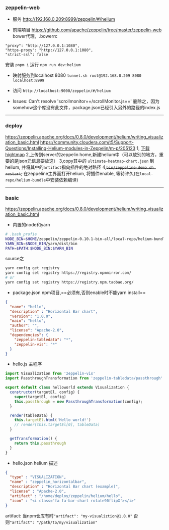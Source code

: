 
### zeppelin-web
- 服务
http://192.168.0.209:8999/zeppelin/#/helium

- 前端项目
https://github.com/apache/zeppelin/tree/master/zeppelin-web
bower代理，.bowerrc
```
"proxy": "http://127.0.0.1:1080",
"https-proxy": "http://127.0.0.1:1080",
"strict-ssl": false
```
安装
`pnpm i`
运行
`npm run dev:helium`

- 映射服务到localhost 8080
`tunnel.sh root@192.168.0.209 8080 localhost:8999`

- 访问
`http://localhost:9000/zeppelin/#/helium`


- Issues:
Can't resolve 'scrollmonitor==/scrollMonitor.js=='
删除之，因为somehow这个库没有此文件，package.json已经引入另外的路径的index.js

--- 
### deploy
https://zeppelin.apache.org/docs/0.8.0/development/helium/writing_visualization_basic.html
https://community.cloudera.com/t5/Support-Questions/Installing-Helium-modules-in-Zeppelin/m-p/205123
1, [下载hightmap](https://github.com/ZEPL/zeppelin-ultimate-heatmap-chart/tree/master)
2,上传到server的zeppelin home,新建helium中（可以放别的地方，重要的是json元信息要放这）
3,copy其中的 `ultimate-heatmap-chart.json` 到helium, 并将其中的`artifact`指向插件的绝对路径
4,~~`bin/zeppeline-demo.sh restart`,~~ 在zeppeline主界面打开helium, 将插件enable, 等待许久(在`local-repo/helium-bundle`中安装依赖编译)

---
### basic
https://zeppelin.apache.org/docs/0.8.0/development/helium/writing_visualization_basic.html
- 内置的node和yarn
```bash
# .bash_profie
NODE_BIN=$HOME/zeppelin/zeppelin-0.10.1-bin-all/local-repo/helium-bundle/node
YARN_BIN=$NODE_BIN/yarn/dist/bin
PATH=$PATH:$NODE_BIN:$YARN_BIN
```
source之
```bash
yarn config get registry
yarn config set registry https://registry.npmmirror.com/
# or
yarn config set registry https://registry.npm.taobao.org/
```
- package.json npm项目,==必须有,否则enable时不能yarn install==
```json
{
  "name": "hello",
  "description" : "Horizontal Bar chart",
  "version": "1.0.0",
  "main": "hello",
  "author": "",
  "license": "Apache-2.0",
  "dependencies": {
    "zeppelin-tabledata": "*",
    "zeppelin-vis": "*"
  }
}
```
- hello.js 主程序
```js
import Visualization from 'zeppelin-vis'
import PassthroughTransformation from 'zeppelin-tabledata/passthrough'

export default class helloworld extends Visualization {
  constructor(targetEl, config) {
    super(targetEl, config)
    this.passthrough = new PassthroughTransformation(config);
  }

  render(tableData) {
    this.targetEl.html('Hello world!')
    // render(this.targetEl[0], tableData)
  }

  getTransformation() {
    return this.passthrough
  }
}
```

- hello.json helium 描述
```json
{
  "type" : "VISUALIZATION",
  "name" : "zeppelin_horizontalbar",
  "description" : "Horizontal Bar chart (example)",
  "license" : "Apache-2.0",
  "artifact" : "/home/deploy/zeppelin/helium/hello",
  "icon" : "<i class='fa fa-bar-chart rotate90flipX'></i>"
}
```
artifact:
当npm仓库有时`"artifact": "my-visualiztion@1.0.0"`
否则`"artifact": "/path/to/my/visualization"`

